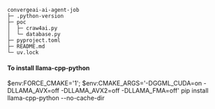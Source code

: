 
```
convergeai-ai-agent-job
├─ .python-version
├─ poc
│  ├─ craw4ai.py
│  └─ database.py
├─ pyproject.toml
├─ README.md
└─ uv.lock

```

#### To install llama-cpp-python

$env:FORCE_CMAKE='1'; $env:CMAKE_ARGS='-DGGML_CUDA=on -DLLAMA_AVX=off -DLLAMA_AVX2=off -DLLAMA_FMA=off'
pip install llama-cpp-python --no-cache-dir